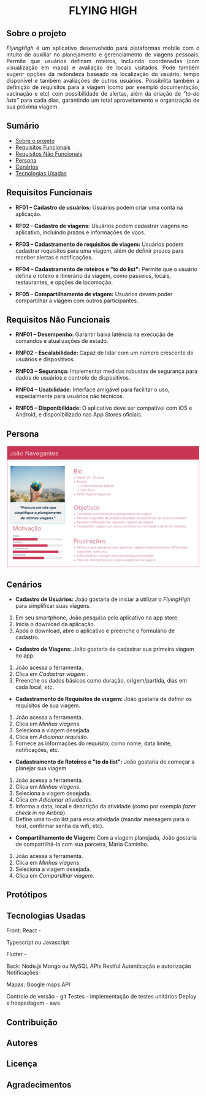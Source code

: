 <h1 align="center">FLYING HIGH</h1>

<p align="justify">

## Sobre o projeto

<p align="justify"><i>FlyingHigh</i> é um aplicativo desenvolvido para plataformas mobile com o intuito de auxiliar no planejamento e gerenciamento de viagens pessoais. 
Permite que usuários definam roteiros, incluindo coordenadas (com visualização em mapa) e avaliação de locais visitados. Pode também sugerir opções da
redondeza baseado na localização do usuário, tempo disponível e também avaliações de outros usuários. Possibilita também a definição de requisitos para
a viagem (como por exemplo documentação, vacinação e etc) com possibilidade de alertas, além da criação de <i>"to-do lists"</i> para cada dias, garantindo um 
total aproveitamento e organização de sua próxima viagem. 
</p>

## Sumário
* [Sobre o projeto](#Sobre-o-projeto)
* [Requisitos Funcionais](#Requisitos-Funcionais)
* [Requisitos Não Funcionais](#Requisitos-Não-Funcionais)
* [Persona](#Persona)
* [Cenários](#Cenários)
* [Tecnologias Usadas](#Tecnologias-Usadas)

## Requisitos Funcionais

* <b>RF01 – Cadastro de usuários:</b> Usuários podem criar uma conta na aplicação.
* <b>RF02 – Cadastro de viagens:</b> Usuários podem cadastrar viagens no aplicativo, incluindo prazos e informações de voos.

* <b>RF03 – Cadastramento de requisitos de viagem:</b> Usuários podem cadastrar requisitos para uma viagem, além de definir prazos para receber alertas e notificações.

* <b>RF04 – Cadastramento de roteiros e "to do list":</b> Permite que o usuário defina o roteiro e itinerário da viagem, como passeios, locais, restaurantes, e opções de locomoção.
* <b>RF05 – Compartilhamento de viagem:</b> Usuários devem poder compartilhar a viagem com outros participantes.


## Requisitos Não Funcionais


* <b>RNF01 – Desempenho: </b>Garantir baixa latência na execução de comandos e atualizações de estado.

* <b>RNF02 – Escalabilidade: </b>Capaz de lidar com um número crescente de usuários e dispositivos.

* <b>RNF03 – Segurança: </b>Implementar medidas robustas de segurança para dados de usuários e controle de dispositivos.

* <b>RNF04 – Usabilidade: </b>Interface amigável para facilitar o uso, especialmente para usuários não técnicos.

* <b>RNF05 – Disponibilidade: </b>O aplicativo deve ser compatível com iOS e Android, e disponibilizado nas App Stores oficiais.

## Persona
![Aqui nesta imagem se encontra a persona do projeto.](persona.png)

## Cenários

* <b> Cadastro de Usuários: </b>João gostaria de iniciar a utilizar o <i>FlyingHigh</i> para simplificar suas viagens.
1. Em seu smartphone, João pesquisa pelo aplicativo na app store. 
2. Inicia o download da aplicação.
3. Após o download, abre o aplicativo e preenche o formulário de cadastro.

* <b>Cadastro de Viagens: </b>João gostaria de cadastrar sua primeira viagem no app.
1. João acessa a ferramenta.
2. Clica em <i>Cadastrar viagem </i>.
3. Preenche os dados básicos como duração, origem/partida, dias em cada local, etc.

* <b>Cadastramento de Requisitos de viagem: </b>João gostaria de definir os requisitos de sua viagem.
1. João acessa a ferramenta.
2. Clica em <i> Minhas viagens</i>.
3. Seleciona a viagem desejada.
4. Clica em <i> Adicionar requisito</i>.
5.	Fornece as informações do requisito, como nome, data limite, notificações, etc.

* <b>Cadastramento de Roteiros e "to do list": </b>João gostaria de começar a planejar sua viagem
1. João acessa a ferramenta.
2. Clica em <i> Minhas viagens</i>.
3. Seleciona a viagem desejada. 
4. Clica em <i> Adicionar atividades</i>.
5. Informa a data, local e descrição da atividade (como por exemplo <i>fazer check in no Airbnb</i>). 
6. Define uma to-do list para essa atividade (mandar mensagem para o host, confirmar senha da wifi, etc).

* <b>Compartilhamento de Viagem: </b>Com a viagem planejada, João gostaria de compartilhá-la com sua parceira, Maria Caminho. 
1. João acessa a ferramenta.
2. Clica em <i> Minhas viagens</i>.
3. Seleciona a viagem desejada.
4. Clica em <i> Compartilhar viagem</i>.

## Protótipos

## Tecnologias Usadas

Front:
React - 

Typescript ou Javascript

Flutter - 

Back:
Node.js
Mongo ou MySQL
APIs Restful
Autenticação e autorização
Notificações- 

Mapas:
Google maps API

Controle de versão - git
Testes - implementação de testes unitários
Deploy e hospedagem - aws


## Contribuição

## Autores

## Licença

## Agradecimentos


</p>